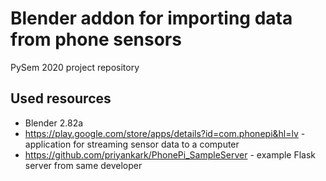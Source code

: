 # Blender addon for importing data from phone sensors
PySem 2020 project repository
## Used resources
 - Blender 2.82a 
 - https://play.google.com/store/apps/details?id=com.phonepi&hl=lv - application for streaming sensor data to a computer
 - https://github.com/priyankark/PhonePi_SampleServer - example Flask server from same developer
